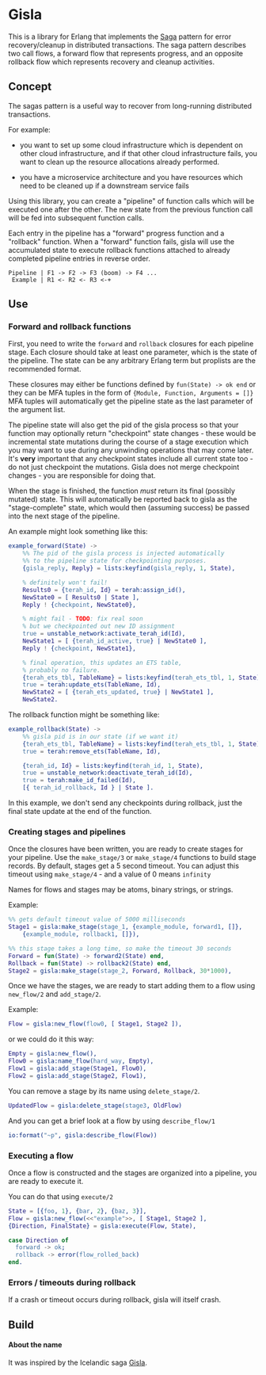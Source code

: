 Gisla
=====
This is a library for Erlang that implements the [Saga][saga-paper] pattern for
error recovery/cleanup in distributed transactions.  The saga pattern describes
two call flows, a forward flow that represents progress, and an opposite
rollback flow which represents recovery and cleanup activities.

Concept
-------
The sagas pattern is a useful way to recover from long-running distributed
transactions. 

For example:

* you want to set up some cloud infrastructure which is dependent on other
  cloud infrastructure, and if that other cloud infrastructure fails, you want
  to clean up the resource allocations already performed.

* you have a microservice architecture and you have resources which need to be
  cleaned up if a downstream service fails

Using this library, you can create a "pipeline" of function calls which will be
executed one after the other.  The new state from the previous function call
will be fed into subsequent function calls.

Each entry in the pipeline has a "forward" progress function and a "rollback"
function.  When a "forward" function fails, gisla will use the accumulated
state to execute rollback functions attached to already completed pipeline
entries in reverse order.

```
Pipeline | F1 -> F2 -> F3 (boom) -> F4 ...
 Example | R1 <- R2 <- R3 <-+
```

Use
---

### Forward and rollback functions ###

First, you need to write the `forward` and `rollback` closures for each
pipeline stage. Each closure should take at least one parameter, which is
the state of the pipeline. The state can be any arbitrary Erlang term
but proplists are the recommended format.

These closures may either be functions defined by `fun(State) -> ok end` or
they can be MFA tuples in the form of `{Module, Function, Arguments = []}`
MFA tuples will automatically get the pipeline state as the last parameter
of the argument list.

The pipeline state will also get the pid of the gisla process so that your
function may optionally return "checkpoint" state changes - these would be
incremental state mutations during the course of a stage execution which
you may want to use during any unwinding operations that may come later.
It's **very** important that any checkpoint states include all current
state too - do not just checkpoint the mutations. Gisla does not merge
checkpoint changes - you are responsible for doing that.

When the stage is finished, the function *must* return its final
(possibly mutated) state.  This will automatically be reported back to gisla as
the "stage-complete" state, which would then (assuming success) be passed into
the next stage of the pipeline.

An example might look something like this:

```erlang
example_forward(State) ->
    %% The pid of the gisla process is injected automatically
    %% to the pipeline state for checkpointing purposes.
    {gisla_reply, Reply} = lists:keyfind(gisla_reply, 1, State),

    % definitely won't fail!
    Results0 = {terah_id, Id} = terah:assign_id(),
    NewState0 = [ Results0 | State ],
    Reply ! {checkpoint, NewState0},

    % might fail - TODO: fix real soon
    % but we checkpointed out new ID assignment
    true = unstable_network:activate_terah_id(Id),
    NewState1 = [ {terah_id_active, true} | NewState0 ],
    Reply ! {checkpoint, NewState1},

    % final operation, this updates an ETS table,
    % probably no failure.
    {terah_ets_tbl, TableName} = lists:keyfind(terah_ets_tbl, 1, State),
    true = terah:update_ets(TableName, Id),
    NewState2 = [ {terah_ets_updated, true} | NewState1 ],
    NewState2.
```

The rollback function might be something like:

```erlang
example_rollback(State) ->
    %% gisla pid is in our state (if we want it)
    {terah_ets_tbl, TableName} = lists:keyfind(terah_ets_tbl, 1, State),
    true = terah:remove_ets(TableName, Id),

    {terah_id, Id} = lists:keyfind(terah_id, 1, State),
    true = unstable_network:deactivate_terah_id(Id),
    true = terah:make_id_failed(Id),
    [{ terah_id_rollback, Id } | State ].
```

In this example, we don't send any checkpoints during rollback, just the
final state update at the end of the function.

### Creating stages and pipelines ###

Once the closures have been written, you are ready to create stages for
your pipeline.  Use the `make_stage/3` or `make_stage/4` functions to
build stage records. By default, stages get a 5 second timeout. You
can adjust this timeout using `make_stage/4` - and a value of 0 means
`infinity`

Names for flows and stages may be atoms, binary strings, or strings.

Example:
```erlang
%% gets default timeout value of 5000 milliseconds
Stage1 = gisla:make_stage(stage_1, {example_module, forward1, []},
    {example_module, rollback1, []}),

%% this stage takes a long time, so make the timeout 30 seconds
Forward = fun(State) -> forward2(State) end,
Rollback = fun(State) -> rollback2(State) end,
Stage2 = gisla:make_stage(stage_2, Forward, Rollback, 30*1000),
```

Once we have the stages, we are ready to start adding them to a flow using
`new_flow/2` and `add_stage/2`.

Example:
```erlang
Flow = gisla:new_flow(flow0, [ Stage1, Stage2 ]),
```

or we could do it this way:

```erlang
Empty = gisla:new_flow(),
Flow0 = gisla:name_flow(hard_way, Empty),
Flow1 = gisla:add_stage(Stage1, Flow0),
Flow2 = gisla:add_stage(Stage2, Flow1),
```

You can remove a stage by its name using `delete_stage/2`.

```erlang
UpdatedFlow = gisla:delete_stage(stage3, OldFlow)
```

And you can get a brief look at a flow by using `describe_flow/1`

```erlang
io:format("~p", gisla:describe_flow(Flow))
```

### Executing a flow ###

Once a flow is constructed and the stages are organized into a pipeline, you
are ready to execute it.

You can do that using `execute/2`

```erlang
State = [{foo, 1}, {bar, 2}, {baz, 3}],
Flow = gisla:new_flow(<<"example">>, [ Stage1, Stage2 ],
{Direction, FinalState} = gisla:execute(Flow, State),

case Direction of
  forward -> ok;
  rollback -> error(flow_rolled_back)
end.
```

### Errors / timeouts during rollback ###

If a crash or timeout occurs during rollback, gisla will itself crash.


Build
-----


#### About the name ####

It was inspired by the Icelandic saga [Gisla][gisla-saga].


[saga-paper]: http://www.cs.cornell.edu/andru/cs711/2002fa/reading/sagas.pdf
[gisla-saga]: https://en.wikipedia.org/wiki/G%C3%ADsla_saga
